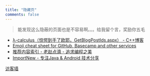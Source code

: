 ```yaml
---
title: "隐藏页"
comments: false
---
```


> 能发现这么隐蔽的页面也是不容易啊。。。给我留个言，奖励你五毛

 - [λ-calculus（惊愕到手了欧耶，GetBlogPostIds.aspx） - C++博客](http://www.cppblog.com/vczh)
 - [Emoji cheat sheet for GitHub, Basecamp and other services](http://www.emoji-cheat-sheet.com/)
 - [推荐内容索引 - 老赵点滴 - 追求编程之美](http://blog.zhaojie.me/2009/12/valuable-posts-index.html)
 - [ImportNew - 专注Java & Android 技术分享](http://www.importnew.com/)
 
 <a href="javascript:$('.ds-recent-visitors').toggle();">访客墙</a>
 
 <div class="ds-recent-visitors" data-num-items="1000"></div>
